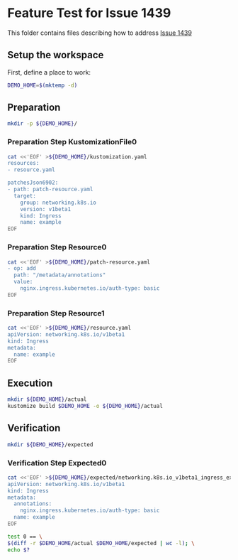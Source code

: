 # Feature Test for Issue 1439


This folder contains files describing how to address [Issue 1439](https://github.com/kubernetes-sigs/kustomize/issues/1439)

## Setup the workspace

First, define a place to work:

<!-- @makeWorkplace @test -->
```bash
DEMO_HOME=$(mktemp -d)
```

## Preparation

<!-- @makeDirectories @test -->
```bash
mkdir -p ${DEMO_HOME}/
```

### Preparation Step KustomizationFile0

<!-- @createKustomizationFile0 @test -->
```bash
cat <<'EOF' >${DEMO_HOME}/kustomization.yaml
resources:
- resource.yaml

patchesJson6902:
- path: patch-resource.yaml
  target:
    group: networking.k8s.io
    version: v1beta1
    kind: Ingress
    name: example
EOF
```


### Preparation Step Resource0

<!-- @createResource0 @test -->
```bash
cat <<'EOF' >${DEMO_HOME}/patch-resource.yaml
- op: add
  path: "/metadata/annotations"
  value:
    nginx.ingress.kubernetes.io/auth-type: basic
EOF
```


### Preparation Step Resource1

<!-- @createResource1 @test -->
```bash
cat <<'EOF' >${DEMO_HOME}/resource.yaml
apiVersion: networking.k8s.io/v1beta1
kind: Ingress
metadata:
  name: example
EOF
```

## Execution

<!-- @build @test -->
```bash
mkdir ${DEMO_HOME}/actual
kustomize build $DEMO_HOME -o ${DEMO_HOME}/actual
```

## Verification

<!-- @createExpectedDir @test -->
```bash
mkdir ${DEMO_HOME}/expected
```


### Verification Step Expected0

<!-- @createExpected0 @test -->
```bash
cat <<'EOF' >${DEMO_HOME}/expected/networking.k8s.io_v1beta1_ingress_example.yaml
apiVersion: networking.k8s.io/v1beta1
kind: Ingress
metadata:
  annotations:
    nginx.ingress.kubernetes.io/auth-type: basic
  name: example
EOF
```


<!-- @compareActualToExpected @test -->
```bash
test 0 == \
$(diff -r $DEMO_HOME/actual $DEMO_HOME/expected | wc -l); \
echo $?
```

